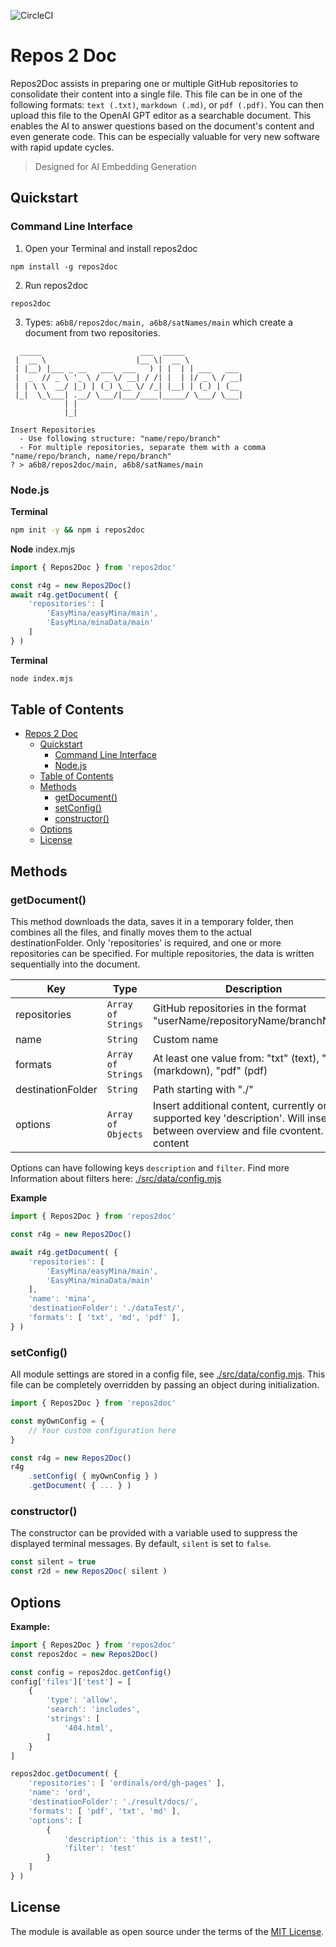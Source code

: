 ![CircleCI](https://img.shields.io/circleci/build/github/a6b8/repos2doc/main)

# Repos 2 Doc

Repos2Doc assists in preparing one or multiple GitHub repositories to consolidate their content into a single file. This file can be in one of the following formats: `text (.txt)`, `markdown (.md)`, or `pdf (.pdf)`. You can then upload this file to the OpenAI GPT editor as a searchable document. This enables the AI to answer questions based on the document's content and even generate code. This can be especially valuable for very new software with rapid update cycles.

> Designed for AI Embedding Generation

## Quickstart

### Command Line Interface

1. Open your Terminal and install repos2doc
```
npm install -g repos2doc
```

2. Run repos2doc
```
repos2doc
```

3. Types: `a6b8/repos2doc/main, a6b8/satNames/main` which create a document from two repositories.

```
  _____                      ___  _____             
 |  __ \                    |__ \|  __ \            
 | |__) |___ _ __   ___  ___   ) | |  | | ___   ___ 
 |  _  // _ \ '_ \ / _ \/ __| / /| |  | |/ _ \ / __|
 | | \ \  __/ |_) | (_) \__ \/ /_| |__| | (_) | (__ 
 |_|  \_\___| .__/ \___/|___/____|_____/ \___/ \___|
            | |                                     
            |_|                                     

Insert Repositories
  - Use following structure: "name/repo/branch"
  - For multiple repositories, separate them with a comma "name/repo/branch, name/repo/branch"
? > a6b8/repos2doc/main, a6b8/satNames/main
```


### Node.js

**Terminal**
```bash
npm init -y && npm i repos2doc
```

**Node**
index.mjs

```js
import { Repos2Doc } from 'repos2doc'

const r4g = new Repos2Doc()
await r4g.getDocument( {
    'repositories': [
        'EasyMina/easyMina/main',
        'EasyMina/minaData/main'
    ]
} )
```

**Terminal**
```bash
node index.mjs
```

## Table of Contents

- [Repos 2 Doc](#repos-2-doc)
  - [Quickstart](#quickstart)
    - [Command Line Interface](#command-line-interface)
    - [Node.js](#nodejs)
  - [Table of Contents](#table-of-contents)
  - [Methods](#methods)
    - [getDocument()](#getdocument)
    - [setConfig()](#setconfig)
    - [constructor()](#constructor)
  - [Options](#options)
  - [License](#license)

## Methods

### getDocument()

This method downloads the data, saves it in a temporary folder, then combines all the files, and finally moves them to the actual destinationFolder. Only 'repositories' is required, and one or more repositories can be specified. For multiple repositories, the data is written sequentially into the document.

| Key              | Type                  | Description                                           | Required |
| ---------------- | --------------------- | ----------------------------------------------------- | -------- |
| repositories     | `Array of Strings`    | GitHub repositories in the format "userName/repositoryName/branchName" | `true`     |
| name             | `String`              | Custom name                                           | `false`    |
| formats          | `Array of Strings`    | At least one value from: "txt" (text), "md" (markdown), "pdf" (pdf)           | `false`    |
| destinationFolder  | `String`              | Path starting with "./"                               | `false`    |
| options  | `Array of Objects`              | Insert additional content, currently only supported key 'description'. Will insert between overview and file cvontent. content                               | `false`    |

Options can have following keys `description` and `filter`. Find more Information about filters here: [./src/data/config.mjs]([./src/data/config.mjs](https://github.com/a6b8/repos2doc/blob/592b9418565126889c37760547a426bf54c3d039/src/data/config.mjs#L51))


**Example**

```js
import { Repos2Doc } from 'repos2doc'

const r4g = new Repos2Doc()

await r4g.getDocument( {
    'repositories': [
        'EasyMina/easyMina/main',
        'EasyMina/minaData/main'
    ],
    'name': 'mina',
    'destinationFolder': './dataTest/',
    'formats': [ 'txt', 'md', 'pdf' ],
} )
```

### setConfig()

All module settings are stored in a config file, see [./src/data/config.mjs](./src/data/config.mjs). This file can be completely overridden by passing an object during initialization.

```js
import { Repos2Doc } from 'repos2doc'

const myOwnConfig = {
    // Your custom configuration here
}

const r4g = new Repos2Doc()
r4g
    .setConfig( { myOwnConfig } )
    .getDocument( { ... } )
```

### constructor()

The constructor can be provided with a variable used to suppress the displayed terminal messages. By default, `silent` is set to `false`.

```js
const silent = true
const r2d = new Repos2Doc( silent )
```

## Options

**Example:**

```js
import { Repos2Doc } from 'repos2doc'
const repos2doc = new Repos2Doc()

const config = repos2doc.getConfig()
config['files']['test'] = [
    {
        'type': 'allow',
        'search': 'includes',
        'strings': [
            '404.html',
        ]
    }
]

repos2doc.getDocument( {
    'repositories': [ 'ordinals/ord/gh-pages' ],
    'name': 'ord',
    'destinationFolder': './result/docs/',
    'formats': [ 'pdf', 'txt', 'md' ],
    'options': [ 
        {
            'description': 'this is a test!',
            'filter': 'test'
        }
    ]
} )

```


## License

The module is available as open source under the terms of the [MIT License](https://github.com/a6b8/repos2doc/blob/main/LICENSE).
